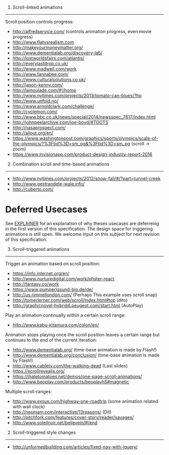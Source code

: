 1. Scroll-linked animations
-----------------------------

Scroll position controls progress:

- http://alfredservice.com/ (controls animation progress, even movie progress)
- http://www.flatvsrealism.com
- http://makeyourmoneymatter.org/
- http://www.dementialab.org/discovery-lab/
- http://lostworldsfairs.com/atlantis/
- http://everylastdrop.co.uk/
- http://www.madwell.com/work
- http://www.fannabee.com/
- http://www.culturalsolutions.co.uk/
- http://jason-kenny.com/
- http://lamoulade.com/#!/home
- http://www.nytimes.com/projects/2013/tomato-can-blues/?hp
- http://www.unfold.no/
- http://www.arnoldclark.com/challenge/
- http://cyclemon.com/
- http://www.bbc.co.uk/news/special/2014/newsspec_7617/index.html
- http://johnpeelarchive.com/joe-boyd/#TOOTS
- http://nasaprospect.com/
- http://allout.org/en/
- https://www.washingtonpost.com/graphics/sports/olympics/scale-of-the-olympics/?%3Ftid%3D=sm_pg&%3Ftid%3D=sm_pg (scroll &rarr; zoom)
- https://www.invisionapp.com/product-design-industry-report-2016

2. Combination scroll and time-based animations
------------------------------------------------------

- http://www.nytimes.com/projects/2012/snow-fall/#/?part=tunnel-creek
- http://www.gestrandete-wale.info/
- http://cuberto.com/



# Deferred Usecases

See [EXPLAINER](https://github.com/w3c/csswg-drafts/blob/master/scroll-animations-1/EXPLAINER.md#non-goals)
for an explanation of why theses usecases are deferreing in the first version of this specification.
The design space for triggering animations is still open. We welcome input on this subject for next
revision of this specification.



3. Scroll-triggered animations
---------------------------------

Trigger an animation based on scroll position:

- https://info.internet.org/en/
- http://www.nurturedigital.com/work/pfister-react
- http://fantasy.co/work
- https://www.pumperlgsund-bio.de/de/
- http://us.rimmellondon.com/ (Perhaps This example uses scroll snap)
- http://tomerlerner.com/web/scroll/index.html#top (dito)
- http://graphicnovel-hybrid4.peugeot.com/start.html (AutoPlay)

Play an animation continually within a certain scroll range:

- http://www.kabu-kitamura.com/colon/en/

Animation stops playing once the scroll position leaves a certain range
but continues to the end of the current iteration:

- http://www.dementialab.org/ (time-base animation is made by Flash!)
- http://www.dementialab.org/conclusion/ (time-base animation is made by Flash!)
- http://www.cabletv.com/the-walking-dead (Last slides)
- https://scrollrevealjs.org/
- https://ihatetomatoes.net/demos/one-page-scroll-animations/
- http://www.beoplay.com/products/beoplayh5#magnetic

Multiple scroll-ranges:

- http://www.exsus.com/highway-one-roadtrip (some animation related with wall clock)
- http://neomam.com/interactive/13reasons/ (Dit)
- http://pitchfork.com/features/cover-story/reader/savages/
- http://www.soleilnoir.net/believein/#/end

2. Scroll-triggered style changes
------------------------------------

- http://unformedbuilding.com/articles/fixed-nav-with-jquery/
